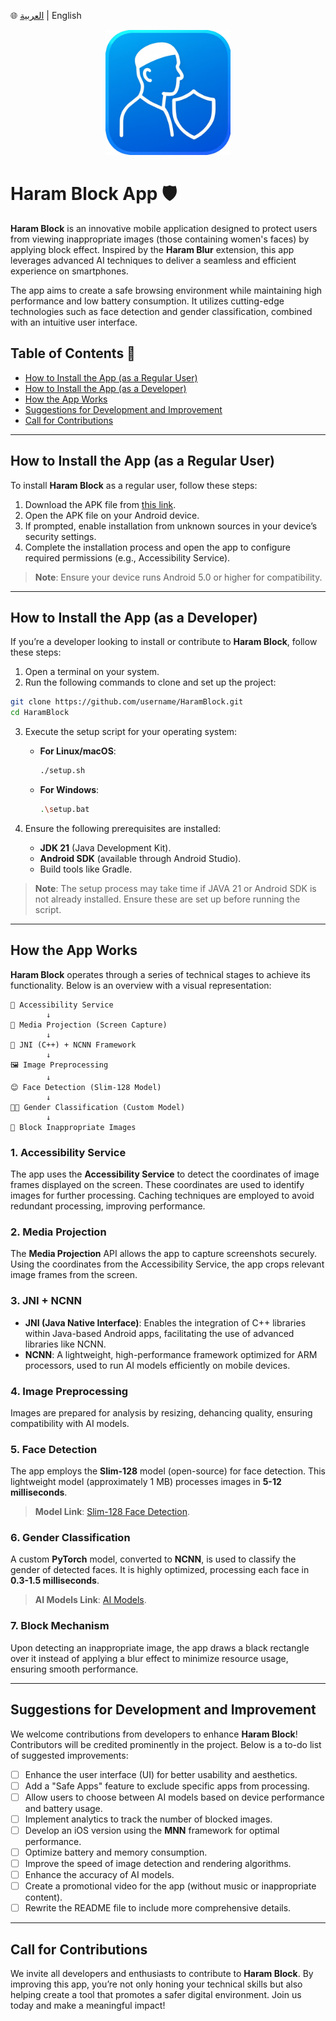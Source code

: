 🌐 [العربية](/) | English

<div align="center">
  <img src="icon.png" alt="Haram Block Icon" width="200">
</div>

# Haram Block App 🛡️
**Haram Block** is an innovative mobile application designed to protect users from viewing inappropriate images (those containing women's faces) by applying block effect. Inspired by the **Haram Blur** extension, this app leverages advanced AI techniques to deliver a seamless and efficient experience on smartphones.

The app aims to create a safe browsing environment while maintaining high performance and low battery consumption. It utilizes cutting-edge technologies such as face detection and gender classification, combined with an intuitive user interface.

## Table of Contents 📑
- [How to Install the App (as a Regular User)](#how-to-install-the-app-as-a-regular-user)
- [How to Install the App (as a Developer)](#how-to-install-the-app-as-a-developer)
- [How the App Works](#how-the-app-works)
- [Suggestions for Development and Improvement](#suggestions-for-development-and-improvement)
- [Call for Contributions](#call-for-contributions)

---

## How to Install the App (as a Regular User)
To install **Haram Block** as a regular user, follow these steps:
1. Download the APK file from [this link](https://example.com/haram-block-apk).
2. Open the APK file on your Android device.
3. If prompted, enable installation from unknown sources in your device’s security settings.
4. Complete the installation process and open the app to configure required permissions (e.g., Accessibility Service).

> **Note**: Ensure your device runs Android 5.0 or higher for compatibility.

---

## How to Install the App (as a Developer)
If you’re a developer looking to install or contribute to **Haram Block**, follow these steps:
1. Open a terminal on your system.
2. Run the following commands to clone and set up the project:

```bash
git clone https://github.com/username/HaramBlock.git
cd HaramBlock
```

3. Execute the setup script for your operating system:
   - **For Linux/macOS**:
     ```bash
     ./setup.sh
     ```
   - **For Windows**:
     ```bash
     .\setup.bat
     ```

4. Ensure the following prerequisites are installed:
   - **JDK 21** (Java Development Kit).
   - **Android SDK** (available through Android Studio).
   - Build tools like Gradle.

> **Note**: The setup process may take time if JAVA 21 or Android SDK is not already installed. Ensure these are set up before running the script.

---

## How the App Works
**Haram Block** operates through a series of technical stages to achieve its functionality. Below is an overview with a visual representation:

```
📱 Accessibility Service
        ↓
📸 Media Projection (Screen Capture)
        ↓
🔄 JNI (C++) + NCNN Framework
        ↓
🖼️ Image Preprocessing
        ↓
😊 Face Detection (Slim-128 Model)
        ↓
👩‍🦰 Gender Classification (Custom Model)
        ↓
🛑 Block Inappropriate Images
```

### 1. **Accessibility Service**
The app uses the **Accessibility Service** to detect the coordinates of image frames displayed on the screen. These coordinates are used to identify images for further processing. Caching techniques are employed to avoid redundant processing, improving performance.

### 2. **Media Projection**
The **Media Projection** API allows the app to capture screenshots securely. Using the coordinates from the Accessibility Service, the app crops relevant image frames from the screen.

### 3. **JNI + NCNN**
- **JNI (Java Native Interface)**: Enables the integration of C++ libraries within Java-based Android apps, facilitating the use of advanced libraries like NCNN.
- **NCNN**: A lightweight, high-performance framework optimized for ARM processors, used to run AI models efficiently on mobile devices.

### 4. **Image Preprocessing**
Images are prepared for analysis by resizing, dehancing quality, ensuring compatibility with AI models.

### 5. **Face Detection**
The app employs the **Slim-128** model (open-source) for face detection. This lightweight model (approximately 1 MB) processes images in **5-12 milliseconds**.

> **Model Link**: [Slim-128 Face Detection](https://github.com/Linzaer/Ultra-Light-Fast-Generic-Face-Detector-1MB).

### 6. **Gender Classification**
A custom **PyTorch** model, converted to **NCNN**, is used to classify the gender of detected faces. It is highly optimized, processing each face in **0.3-1.5 milliseconds**.

> **AI Models Link**: [AI Models](https://github.com/mostafa0658M/HaramBlock/tree/main/app/src/main/assets).

### 7. **Block Mechanism**
Upon detecting an inappropriate image, the app draws a black rectangle over it instead of applying a blur effect to minimize resource usage, ensuring smooth performance.

---

## Suggestions for Development and Improvement
We welcome contributions from developers to enhance **Haram Block**! Contributors will be credited prominently in the project. Below is a to-do list of suggested improvements:

- [ ] Enhance the user interface (UI) for better usability and aesthetics.
- [ ] Add a "Safe Apps" feature to exclude specific apps from processing.
- [ ] Allow users to choose between AI models based on device performance and battery usage.
- [ ] Implement analytics to track the number of blocked images.
- [ ] Develop an iOS version using the **MNN** framework for optimal performance.
- [ ] Optimize battery and memory consumption.
- [ ] Improve the speed of image detection and rendering algorithms.
- [ ] Enhance the accuracy of AI models.
- [ ] Create a promotional video for the app (without music or inappropriate content).
- [ ] Rewrite the README file to include more comprehensive details.

---

## Call for Contributions
We invite all developers and enthusiasts to contribute to **Haram Block**. By improving this app, you’re not only honing your technical skills but also helping create a tool that promotes a safer digital environment. Join us today and make a meaningful impact!